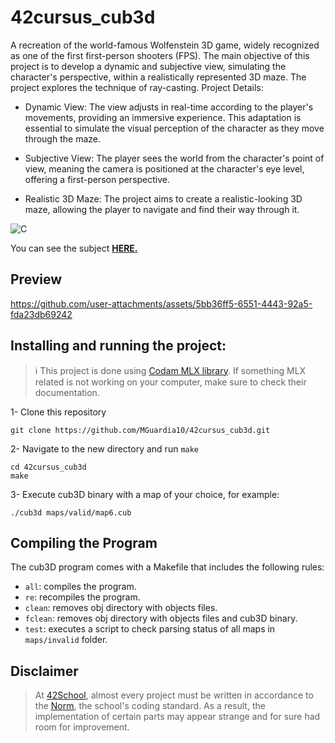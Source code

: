 # 42cursus_cub3d
A recreation of the world-famous Wolfenstein 3D game, widely recognized as one of the first first-person shooters (FPS). The main objective of this project is to develop a dynamic and subjective view, simulating the character's perspective, within a realistically represented 3D maze. The project explores the technique of ray-casting. Project Details:
- Dynamic View: The view adjusts in real-time according to the player's movements, providing an immersive experience. This adaptation is essential to simulate the visual perception of the character as they move through the maze.
  
- Subjective View: The player sees the world from the character's point of view, meaning the camera is positioned at the character's eye level, offering a first-person perspective.
  
- Realistic 3D Maze: The project aims to create a realistic-looking 3D maze, allowing the player to navigate and find their way through it.
  

![C](https://img.shields.io/badge/C-a?style=for-the-badge&logo=C&color=grey)

You can see the subject [**HERE.**](https://github.com/MGuardia10/42cursus/blob/main/subjects/en/cub3d_subject_en.pdf)

## Preview
https://github.com/user-attachments/assets/5bb36ff5-6551-4443-92a5-fda23db69242

## Installing and running the project:

> ℹ️ This project is done using [Codam MLX library](https://github.com/codam-coding-college/MLX42). If something MLX related is not working on your computer, make sure to check their documentation.

1- Clone this repository
	
	git clone https://github.com/MGuardia10/42cursus_cub3d.git
2- Navigate to the new directory and run `make`
	
	cd 42cursus_cub3d
   	make
3- Execute cub3D binary with a map of your choice, for example:

	./cub3d maps/valid/map6.cub

## Compiling the Program
The cub3D program comes with a Makefile that includes the following rules:

- `all`: compiles the program.
- `re`: recompiles the program.
- `clean`: removes obj directory with objects files.
- `fclean`: removes obj directory with objects files and cub3D binary.
- `test`: executes a script to check parsing status of all maps in `maps/invalid` folder.

## Disclaimer
> At [42School](https://en.wikipedia.org/wiki/42_(school)), almost every project must be written in accordance to the [Norm](https://github.com/MGuardia10/42cursus/blob/main/subjects/en/norm_en.pdf), the school's coding standard. As a result, the implementation of certain parts may appear strange and for sure had room for improvement.
